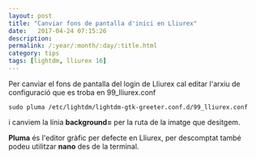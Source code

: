 ```yaml
---
layout: post
title: "Canviar fons de pantalla d'inici en Lliurex"
date:   2017-04-24 07:15:26
description:
permalink: /:year/:month/:day/:title.html
category: tips
tags: [lightdm, lliurex 16]
---
```

Per canviar el fons de pantalla del login de Lliurex cal editar l'arxiu de configuració que es troba en 99_lliurex.conf

    sudo pluma /etc/lightdm/lightdm-gtk-greeter.conf.d/99_lliurex.conf

i canviem la línia **background=** per la ruta de la imatge que desitgem.

**Pluma** és l'editor gràfic per defecte en Lliurex, per descomptat també podeu utilitzar **nano** des de la terminal.

